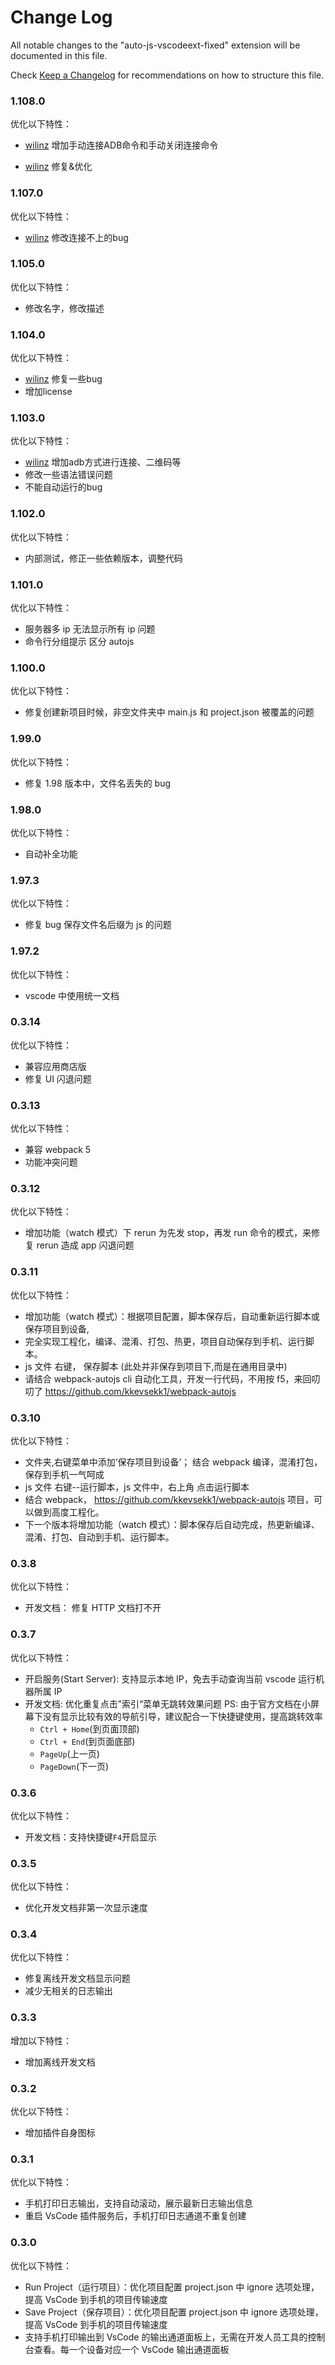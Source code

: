 # Change Log

All notable changes to the "auto-js-vscodeext-fixed" extension will be documented in this file.

Check [Keep a Changelog](http://keepachangelog.com/) for recommendations on how to structure this file.



### 1.108.0

优化以下特性：

- [wilinz](https://github.com/wilinz)  增加手动连接ADB命令和手动关闭连接命令

- [wilinz](https://github.com/wilinz) 修复&优化


### 1.107.0

优化以下特性：

-  [wilinz](https://github.com/wilinz)  修改连接不上的bug


### 1.105.0

优化以下特性：

-  修改名字，修改描述

### 1.104.0

优化以下特性：

-  [wilinz](https://github.com/wilinz) 修复一些bug
- 增加license


### 1.103.0

优化以下特性：

-  [wilinz](https://github.com/wilinz) 增加adb方式进行连接、二维码等
- 修改一些语法错误问题
- 不能自动运行的bug


### 1.102.0

优化以下特性：

-  内部测试，修正一些依赖版本，调整代码


### 1.101.0

优化以下特性：

- 服务器多 ip 无法显示所有 ip 问题
- 命令行分组提示 区分 autojs

### 1.100.0

优化以下特性：

- 修复创建新项目时候，非空文件夹中 main.js 和 project.json 被覆盖的问题

### 1.99.0

优化以下特性：

- 修复 1.98 版本中，文件名丢失的 bug

### 1.98.0

优化以下特性：

- 自动补全功能

### 1.97.3

优化以下特性：

- 修复 bug 保存文件名后缀为 js 的问题

### 1.97.2

优化以下特性：

- vscode 中使用统一文档

### 0.3.14

优化以下特性：

- 兼容应用商店版
- 修复 UI 闪退问题

### 0.3.13

优化以下特性：

- 兼容 webpack 5
- 功能冲突问题

### 0.3.12

优化以下特性：

- 增加功能（watch 模式）下 rerun 为先发 stop，再发 run 命令的模式，来修复 rerun 造成 app 闪退问题

### 0.3.11

优化以下特性：

- 增加功能（watch 模式）：根据项目配置，脚本保存后，自动重新运行脚本或保存项目到设备,
- 完全实现工程化，编译、混淆、打包、热更，项目自动保存到手机、运行脚本。
- js 文件 右键， 保存脚本 (此处并非保存到项目下,而是在通用目录中)
- 请结合 webpack-autojs cli 自动化工具，开发一行代码，不用按 f5，来回叨叨了 https://github.com/kkevsekk1/webpack-autojs

### 0.3.10

优化以下特性：

- 文件夹,右键菜单中添加‘保存项目到设备’； 结合 webpack 编译，混淆打包，保存到手机一气呵成
- js 文件 右键--运行脚本，js 文件中，右上角 点击运行脚本
- 结合 webpack， https://github.com/kkevsekk1/webpack-autojs 项目，可以做到高度工程化。
- 下一个版本将增加功能（watch 模式）：脚本保存后自动完成，热更新编译、混淆、打包、自动到手机、运行脚本。

### 0.3.8

优化以下特性：

- 开发文档： 修复 HTTP 文档打不开

### 0.3.7

优化以下特性：

- 开启服务(Start Server): 支持显示本地 IP，免去手动查询当前 vscode 运行机器所属 IP
- 开发文档: 优化重复点击”索引“菜单无跳转效果问题
  PS: 由于官方文档在小屏幕下没有显示比较有效的导航引导，建议配合一下快捷键使用，提高跳转效率
  - `Ctrl + Home`(到页面顶部)
  - `Ctrl + End`(到页面底部)
  - `PageUp`(上一页)
  - `PageDown`(下一页)

### 0.3.6

优化以下特性：

- 开发文档：支持快捷键`F4`开启显示

### 0.3.5

优化以下特性：

- 优化开发文档非第一次显示速度

### 0.3.4

优化以下特性：

- 修复离线开发文档显示问题
- 减少无相关的日志输出

### 0.3.3

增加以下特性：

- 增加离线开发文档

### 0.3.2

优化以下特性：

- 增加插件自身图标

### 0.3.1

优化以下特性：

- 手机打印日志输出，支持自动滚动，展示最新日志输出信息
- 重启 VsCode 插件服务后，手机打印日志通道不重复创建

### 0.3.0

优化以下特性：

- Run Project（运行项目）：优化项目配置 project.json 中 ignore 选项处理，提高 VsCode 到手机的项目传输速度
- Save Project（保存项目）：优化项目配置 project.json 中 ignore 选项处理，提高 VsCode 到手机的项目传输速度
- 支持手机打印输出到 VsCode 的输出通道面板上，无需在开发人员工具的控制台查看。每一个设备对应一个 VsCode 输出通道面板

<!-- | 功能 | 快捷键 | 说明 |
| ---- | ---- | ---- |
| 打开文档(Open Document) | `F4` | 打开Auto.js离线开发文档 |
| 开启服务(Start Server) |  | 启动插件服务。之后在确保手机和电脑在同一区域网的情况下，在Auto.js的侧拉菜单中使用连接电脑功能连接 |
| 停止服务(Stop Server) |  | 停止插件服务 |
| 运行脚本(Run) | `F5` | 运行当前编辑器的脚本。如果有多个设备连接，则在所有设备运行 |
| 重新运行(Rerun) | `Ctrl+Shift+F5`<br/>`Cmd+Shift+F5` | 停止当前文件对应的脚本并重新运行。如果有多个设备连接，则在所有设备重新运行 |
| 停止当前脚本(Stop) | `Shift+F5` | 停止当前文件对应的脚本。如果有多个设备连接，则在所有设备停止 |
| 停止所有脚本(Stop All) |  | 停止所有正在运行的脚本。如果有多个设备连接，则在所有设备运行所有脚本 |
| 保存到所有设备(Save) | `Ctrl+Shift+S`<br/>`Cmd+Shift+S` | 保存当前文件到手机的脚本默认目录（文件名会加上前缀remote)。如果有多个设备连接，则在所有设备保存 |
| 在指定设备运行脚本(Run On Device) | `Ctrl+F5`<br/>`Cmd+F5` | 弹出设备菜单并在指定设备运行脚本 |
| 保存到指定设备(Save On Device) |  | 弹出设备菜单并在指定设备保存脚本 |
| 新建项目(New Project) |  | 选择一个空文件夹（或者在文件管理器中新建一个空文件夹），将会自动创建一个项目 |
| 运行项目(Run Project) |  | 运行一个项目，需要Auto.js 4.0.4Alpha5以上支持 |
| 保存项目到设备(Save Project) |  | 保存一个项目，需要Auto.js 4.0.4Alpha5以上支持 | -->
